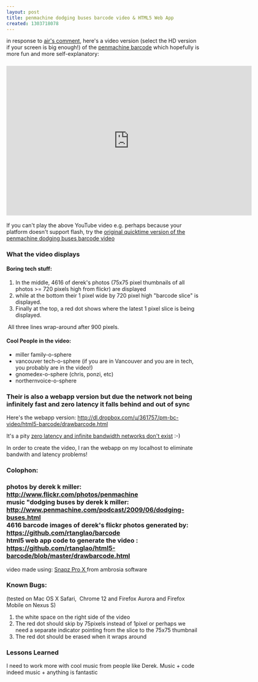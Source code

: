 ```yaml
---
layout: post
title: penmachine dodging buses barcode video & HTML5 Web App
created: 1303718078
---
```

<p>in response to <a href="http://www.flickr.com/photos/roland/5637164396/#comment72157626542553950">air's comment</a>, here's a video version (select the HD version if your screen is big enough!) of the <a href="http://rolandtanglao.com/archives/2011/04/20/penmachine-barcode-11">penmachine barcode</a> which hopefully is more fun and more self-explanatory:</p><h3><iframe title="YouTube video player" src="http://www.youtube.com/embed/jiMwRa8KSi0" frameborder="0" width="640" height="390"></iframe></h3><p>If you can't play the above YouTube video e.g. perhaps because your platform doesn't support flash, try the <a href="http://dl.dropbox.com/u/361757/penmachine%20dodging%20buses%20barcode%20video.mov">original quicktime version of the penmachine dodging buses barcode video</a></p><h3>What the video displays</h3><h4>Boring tech stuff:</h4><ol><li>In the middle, 4616 of derek's photos (75x75 pixel thumbnails of all photos &gt;= 720 pixels high from flickr) are displayed</li><li>while at the bottom their 1 pixel wide by 720 pixel high "barcode slice" is displayed.</li><li>Finally at the top, a red dot shows where the latest 1 pixel slice is being displayed.</li></ol><p>&nbsp;All three lines wrap-around after 900 pixels.</p><h4>Cool People in the video:</h4><ul><li>miller family-o-sphere</li><li>vancouver tech-o-sphere (if you are in Vancouver and you are in tech, you probably are in the video!)</li><li>gnomedex-o-sphere (chris, ponzi, etc)</li><li>northernvoice-o-sphere</li></ul><h3>Their is also a webapp version but due the network not being infinitely fast and zero latency it falls behind and out of sync</h3><p>Here's the webapp version: <a href="http://dl.dropbox.com/u/361757/pm-bc-video/html5-barcode/drawbarcode.html">http://dl.dropbox.com/u/361757/pm-bc-video/html5-barcode/drawbarcode.html</a></p><p>It's a pity <a href="http://en.wikipedia.org/wiki/Fallacies_of_Distributed_Computing">zero latency and infinite bandwidth networks don't exist</a> :-)</p><p>In order to create the video, I ran the webapp on my localhost to eliminate bandwith and latency problems!</p><h3>Colophon:</h3><h3>photos by derek k miller:<br /><a class="yt-uix-redirect-link" title="http://www.flickr.com/photos/penmachine" dir="ltr" href="http://www.flickr.com/photos/penmachine">http://www.flickr.com/photos/penmachine</a><br />music "dodging buses by derek k miller:<br /><a class="yt-uix-redirect-link" title="http://www.penmachine.com/podcast/2009/06/dodging-buses.html" dir="ltr" href="http://www.penmachine.com/podcast/2009/06/dodging-buses.html" rel="nofollow" target="_blank">http://www.penmachine.com/podcast/2009/06/dodging-buses.html</a><br />4616 barcode images of derek's flickr photos generated by:<br /><a class="yt-uix-redirect-link" title="https://github.com/rtanglao/barcode" dir="ltr" href="https://github.com/rtanglao/barcode">https://github.com/rtanglao/barcode</a><br />html5 web app code to generate the video :<br /><a class="yt-uix-redirect-link" title="https://github.com/rtanglao/html5-barcode/blob/master/drawbarcode.html" dir="ltr" href="https://github.com/rtanglao/html5-barcode/blob/master/drawbarcode.html">https://github.com/rtanglao/html5-barcode/blob/master/drawbarcode.html</a></h3><p>video made using: <a href="http://www.ambrosiasw.com/utilities/snapzprox/">Snapz Pro X </a>from ambrosia software</p><h3>Known Bugs:</h3><p>(tested on Mac OS X Safari,&nbsp; Chrome 12 and Firefox Aurora and Firefox Mobile on Nexus S)</p><ol><li>the white space on the right side of the video</li><li>The red dot should skip by 75pixels instead of 1pixel or perhaps we need a separate indicator pointing from the slice to the 75x75 thumbnail</li><li>The red dot should be erased when it wraps around</li></ol><h3>Lessons Learned</h3><p>I need to work more with cool music from people like Derek. Music + code indeed music + anything is fantastic</p>
